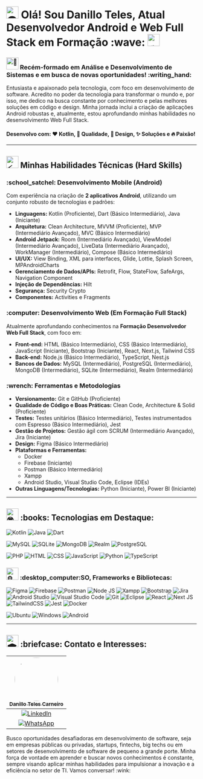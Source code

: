 <h1>
<picture>
  <source srcset="https://fonts.gstatic.com/s/e/notoemoji/latest/1f47d/512.webp" type="image/webp">
  <img src="https://fonts.gstatic.com/s/e/notoemoji/latest/1f47d/512.gif" alt="👽" width="32" height="32">
</picture>
Olá! Sou Danillo Teles, Atual Desenvolvedor Android e Web Full Stack em Formação :wave:
<picture>
  <source srcset="https://fonts.gstatic.com/s/e/notoemoji/latest/1f6f8/512.webp" type="image/webp">
  <img src="https://fonts.gstatic.com/s/e/notoemoji/latest/1f6f8/512.gif" alt="🛸" width="32" height="32">
</picture>
</h1>

<h3>
<picture>
  <source srcset="https://fonts.gstatic.com/s/e/notoemoji/latest/1f440/512.webp" type="image/webp">
  <img src="https://fonts.gstatic.com/s/e/notoemoji/latest/1f440/512.gif" alt="👀" width="32" height="32">
</picture>
  Recém-formado em Análise e Desenvolvimento de Sistemas e em busca de novas oportunidades! :writing_hand:
</h3>

<p>
Entusiasta e apaixonado pela tecnologia, com foco em desenvolvimento de software. Acredito no poder da tecnologia para transformar o mundo e, por isso, me dedico na busca constante por conhecimento e pelas melhores soluções em código e design. Minha jornada inclui a criação de aplicações Android robustas e, atualmente, estou aprofundando minhas habilidades no desenvolvimento Web Full Stack.
</p>

#### Desenvolvo com: :heart: Kotlin, :brain: Qualidade, :art: Design, :sparkles: Soluções e :fire: Paixão!

---

<h2>
<picture>
  <source srcset="https://fonts.gstatic.com/s/e/notoemoji/latest/26a1/512.webp" type="image/webp">
  <img src="https://fonts.gstatic.com/s/e/notoemoji/latest/26a1/512.gif" alt="⚡" width="32" height="32">
</picture>
Minhas Habilidades Técnicas (Hard Skills)</h2>

<h3>
  :school_satchel: Desenvolvimento Mobile (Android)
</h3>
<p>Com experiência na criação de <strong>2 aplicativos Android</strong>, utilizando um conjunto robusto de tecnologias e padrões:</p>
<ul>
  <li><strong>Linguagens:</strong> Kotlin (Proficiente), Dart (Básico Intermediário), Java (Iniciante)</li>
  <li><strong>Arquitetura:</strong> Clean Architecture, MVVM (Proficiente), MVP (Intermediário Avançado), MVC (Básico Intermediário)</li>
  <li><strong>Android Jetpack:</strong> Room (Intermediário Avançado), ViewModel (Intermediário Avançado), LiveData (Intermediário Avançado), WorkManager (Intermediário), Compose (Básico Intermediário)</li>
  <li><strong>UI/UX:</strong> View Binding, XML para interfaces, Glide, Lottie, Splash Screen, MPAndroidCharts</li>
  <li><strong>Gerenciamento de Dados/APIs:</strong> Retrofit, Flow, StateFlow, SafeArgs, Navigation Component</li>
  <li><strong>Injeção de Dependências:</strong> Hilt</li>
  <li><strong>Segurança:</strong> Security Crypto</li>
  <li><strong>Componentes:</strong> Activities e Fragments</li>
</ul>

<h3>
  :computer: Desenvolvimento Web (Em Formação Full Stack)
</h3>
<p>Atualmente aprofundando conhecimentos na <strong>Formação Desenvolvedor Web Full Stack</strong>, com foco em:</p>
<ul>
  <li><strong>Front-end:</strong> HTML (Básico Intermediário), CSS (Básico Intermediário), JavaScript (Iniciante), Bootstrap (Iniciante), React, Next.js, Tailwind CSS</li>
  <li><strong>Back-end:</strong> Node.js (Básico Intermediário), TypeScript, Nest.js</li>
  <li><strong>Bancos de Dados:</strong> MySQL (Intermediário), PostgreSQL (Intermediário), MongoDB (Intermediário), SQLite (Intermediário), Realm (Intermediário)</li>
</ul>

<h3>
  :wrench: Ferramentas e Metodologias
</h3>
<ul>
  <li><strong>Versionamento:</strong> Git e GitHub (Proficiente)</li>
  <li><strong>Qualidade de Código e Boas Práticas:</strong> Clean Code, Architecture & Solid (Proficiente)</li>
  <li><strong>Testes:</strong> Testes unitários (Básico Intermediário), Testes instrumentados com Espresso (Básico Intermediário), Jest</li>
  <li><strong>Gestão de Projetos:</strong> Gestão ágil com SCRUM (Intermediário Avançado), Jira (Iniciante)</li>
  <li><strong>Design:</strong> Figma (Básico Intermediário)</li>
  <li><strong>Plataformas e Ferramentas:</strong>
<ul>
  <li>Docker</li>
  <li>Firebase (Iniciante)</li>
  <li>Postman (Básico Intermediário)</li>
  <li>Xampp</li>
  <li>Android Studio, Visual Studio Code, Eclipse (IDEs)</li>
</ul>
  </li>
  <li><strong>Outras Linguagens/Tecnologias:</strong> Python (Iniciante), Power BI (Iniciante)</li>
</ul>

---

<h2>
<picture>
  <source srcset="https://fonts.gstatic.com/s/e/notoemoji/latest/1f913/512.webp" type="image/webp">
  <img src="https://fonts.gstatic.com/s/e/notoemoji/latest/1f913/512.gif" alt="🤓" width="32" height="32">
</picture>
:books: Tecnologias em Destaque:
</h2>

<!-- Badges from original README.md in HTML/ -->
![Kotlin](https://img.shields.io/badge/Kotlin-B125EA?style=for-the-badge&logo=kotlin&logoColor=white)
![Java](https://img.shields.io/badge/java-%23ED8B00.svg?style=for-the-badge&logo=openjdk&logoColor=white)
![Dart](https://img.shields.io/badge/dart-%230175C2.svg?style=for-the-badge&logo=dart&logoColor=white)

![MySQL](https://img.shields.io/badge/mysql-4479A1.svg?style=for-the-badge&logo=mysql&logoColor=white)
![SQLite](https://img.shields.io/badge/SQLite-000?style=for-the-badge&logo=sqlite&logoColor=07405E)
![MongoDB](https://img.shields.io/badge/MongoDB-%234ea94b.svg?style=for-the-badge&logo=mongodb&logoColor=white)
![Realm](https://img.shields.io/badge/Realm-39477F?style=for-the-badge&logo=realm&logoColor=white)
![PostgreSQL](https://img.shields.io/badge/postgres-%23316192.svg?style=for-the-badge&logo=postgresql&logoColor=white)

![PHP](https://img.shields.io/badge/PHP-777BB4?style=flat&logo=php&logoColor=white)
![HTML](https://img.shields.io/badge/HTML-e34c26?style=flat&logo=html5&logoColor=white)
![CSS](https://img.shields.io/badge/CSS-563d7c?&style=flat&logo=css3&logoColor=white)
![JavaScript](https://img.shields.io/badge/JavaScript-F7DF1E?style=flat&logo=javascript&logoColor=black)
![Python](https://img.shields.io/badge/Python-14354C?style=flat&logo=python&logoColor=white)
![TypeScript](https://img.shields.io/badge/typescript-%23007ACC.svg?style=for-the-badge&logo=typescript&logoColor=white)

<h3>
  <picture>
  <source srcset="https://fonts.gstatic.com/s/e/notoemoji/latest/2699_fe0f/512.webp" type="image/webp">
  <img src="https://fonts.gstatic.com/s/e/notoemoji/latest/2699_fe0f/512.gif" alt="⚙" width="32" height="32">
</picture>:desktop_computer:SO, Frameworks e Bibliotecas:
</h3>

![Figma](https://img.shields.io/badge/figma-%23F24E1E.svg?style=for-the-badge&logo=figma&logoColor=white)
![Firebase](https://img.shields.io/badge/firebase-ffca28?style=for-the-badge&logo=firebase&logoColor=black)
![Postman](https://img.shields.io/badge/Postman-FF6C37?style=for-the-badge&logo=postman&logoColor=white)
![Node JS](https://img.shields.io/badge/Node%20js-339933?style=for-the-badge&logo=nodedotjs&logoColor=white)
![Xampp](https://img.shields.io/badge/Xampp-F37623?style=for-the-badge&logo=xampp&logoColor=white)
![Bootstrap](https://img.shields.io/badge/bootstrap-%238511FA.svg?style=for-the-badge&logo=bootstrap&logoColor=white)
![Jira](https://img.shields.io/badge/jira-%230A0FFF.svg?style=for-the-badge&logo=jira&logoColor=white)
![Android Studio](https://img.shields.io/badge/Android_Studio-3DDC84?style=for-the-badge&logo=android-studio&logoColor=white)
![Visual Studio Code](https://img.shields.io/badge/Visual%20Studio%20Code-0078d7.svg?style=for-the-badge&logo=visual-studio-code&logoColor=white)
![Git](https://img.shields.io/badge/git-%23F05033.svg?style=for-the-badge&logo=git&logoColor=white)
![Eclipse](https://img.shields.io/badge/Eclipse-2C2255?style=for-the-badge&logo=eclipse&logoColor=white)
![React](https://img.shields.io/badge/react-%2320232a.svg?style=for-the-badge&logo=react&logoColor=%2361DAFB)
![Next JS](https://img.shields.io/badge/Next-black?style=for-the-badge&logo=next.js&logoColor=white)
![TailwindCSS](https://img.shields.io/badge/tailwindcss-%2338B2AC.svg?style=for-the-badge&logo=tailwind-css&logoColor=white)
![Jest](https://img.shields.io/badge/-jest-%23C21325?style=for-the-badge&logo=jest&logoColor=white)
![Docker](https://img.shields.io/badge/docker-%230db7ed.svg?style=for-the-badge&logo=docker&logoColor=white)

![Ubuntu](https://img.shields.io/badge/Ubuntu-E95420?style=flat&logo=ubuntu&logoColor=white)
![Windows](https://img.shields.io/badge/Windows-0078D6?style=flat&logo=windows&logoColor=white)
![Android](https://img.shields.io/badge/Android-34A853?style=flat&logo=android&logoColor=white)

---

<h2>
<picture>
  <source srcset="https://fonts.gstatic.com/s/e/notoemoji/latest/1f393/512.webp" type="image/webp">
  <img src="https://fonts.gstatic.com/s/e/notoemoji/latest/1f393/512.gif" alt="🎓" width="32" height="32">
</picture>:briefcase: Contato e Interesses:
</h2>

[<img src="docs/img/profile.jpg" width="115" style="border-radius: 50%;"><br><sub>Danillo Teles Carneiro</sub>](https://www.linkedin.com/in/danilloteles/) |
:---: |
 [![LinkedIn](https://img.shields.io/badge/LinkedIn-0A66C2?style=flat&logo=linkedin&logoColor=white)](https://www.linkedin.com/in/danilloteles/) |
 [![WhatsApp](https://img.shields.io/badge/WhatsApp-25D366?style=flat&logo=whatsapp&logoColor=white)](http://wa.me/5562999184007) |

<p>
Busco oportunidades desafiadoras em desenvolvimento de software, seja em empresas públicas ou privadas, startups, fintechs, big techs ou em setores de desenvolvimento de software de pequeno a grande porte. Minha força de vontade em aprender e buscar novos conhecimentos é constante, sempre visando aplicar minhas habilidades para impulsionar a inovação e a eficiência no setor de TI. Vamos conversar! :wink:
</p>
